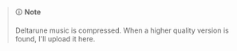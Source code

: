 > 🛈 **Note**
>
> Deltarune music is compressed. When a higher quality version is found, I'll upload it here.

<!-- files -->

<!-- files-end -->